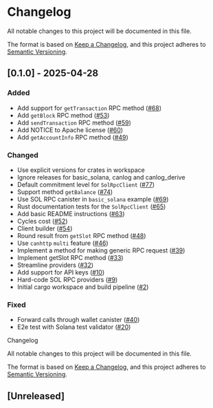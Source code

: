 # Changelog

All notable changes to this project will be documented in this file.

The format is based on [Keep a Changelog](https://keepachangelog.com/en/1.0.0/),
and this project adheres to [Semantic Versioning](https://semver.org/spec/v2.0.0.html).

## [0.1.0] - 2025-04-28

### Added

- Add support for `getTransaction` RPC method ([#68](https://github.com/dfinity/sol-rpc-canister/pull/68))
- Add `getBlock` RPC method ([#53](https://github.com/dfinity/sol-rpc-canister/pull/53))
- Add `sendTransaction` RPC method ([#59](https://github.com/dfinity/sol-rpc-canister/pull/59))
- Add NOTICE to Apache license ([#60](https://github.com/dfinity/sol-rpc-canister/pull/60))
- Add `getAccountInfo` RPC method ([#49](https://github.com/dfinity/sol-rpc-canister/pull/49))

### Changed

- Use explicit versions for crates in workspace
- Ignore releases for basic_solana, canlog and canlog_derive
- Default commitment level for `SolRpcClient` ([#77](https://github.com/dfinity/sol-rpc-canister/pull/77))
- Support method `getBalance` ([#74](https://github.com/dfinity/sol-rpc-canister/pull/74))
- Use SOL RPC canister in `basic_solana` example ([#69](https://github.com/dfinity/sol-rpc-canister/pull/69))
- Rust documentation tests for the `SolRpcClient` ([#65](https://github.com/dfinity/sol-rpc-canister/pull/65))
- Add basic README instructions ([#63](https://github.com/dfinity/sol-rpc-canister/pull/63))
- Cycles cost ([#52](https://github.com/dfinity/sol-rpc-canister/pull/52))
- Client builder ([#54](https://github.com/dfinity/sol-rpc-canister/pull/54))
- Round result from `getSlot` RPC method ([#48](https://github.com/dfinity/sol-rpc-canister/pull/48))
- Use `canhttp` `multi` feature ([#46](https://github.com/dfinity/sol-rpc-canister/pull/46))
- Implement a method for making generic RPC request ([#39](https://github.com/dfinity/sol-rpc-canister/pull/39))
- Implement getSlot RPC method ([#33](https://github.com/dfinity/sol-rpc-canister/pull/33))
- Streamline providers ([#32](https://github.com/dfinity/sol-rpc-canister/pull/32))
- Add support for API keys ([#10](https://github.com/dfinity/sol-rpc-canister/pull/10))
- Hard-code SOL RPC providers ([#9](https://github.com/dfinity/sol-rpc-canister/pull/9))
- Initial cargo workspace and build pipeline ([#2](https://github.com/dfinity/sol-rpc-canister/pull/2))

### Fixed

- Forward calls through wallet canister ([#40](https://github.com/dfinity/sol-rpc-canister/pull/40))
- E2e test with Solana test validator ([#20](https://github.com/dfinity/sol-rpc-canister/pull/20))


<!-- generated by git-cliff -->
Changelog

All notable changes to this project will be documented in this file.

The format is based on [Keep a Changelog](https://keepachangelog.com/en/1.1.0/),
and this project adheres to [Semantic Versioning](https://semver.org/spec/v2.0.0.html).

## [Unreleased]
